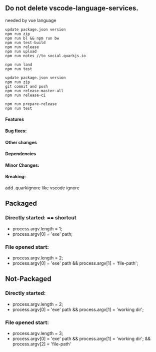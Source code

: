 <!-- # Reload not working.
# Terminal has some problem
# Fix problems component overflow issue
# when you rename a typescript file, make sure to change path in definitions.   
add typescript alias for @project/ -->

## Do not delete vscode-language-services.
needed by vue language

<!-- If local release -->
<!-- In this dir -->
    update package.json version
    npm run zip
    npm run bl && npm run bw
    npm run test-build
    npm run release
    npm run upload
    npm run notes //to social.quarkjs.io
<!-- in documentation -->
    npm run land
    npm run test


<!-- If cloud release -->
<!-- In this dir -->
    update package.json version
    npm run zip
    git commit and push
    npm run release-master-all
    npm run release-ci
<!-- in documentation -->
    npm run prepare-release
    npm run test




#### Features
#### Bug fixes:
#### Other changes
#### Dependencies
#### Minor Changes:
#### Breaking:

add .quarkignore like vscode ignore



## Packaged
### Directly started: == shortcut
* process.argv.length = 1;
* process.argv[0] = 'exe' path;

### File opened start:
* process.argv.length = 2;
* process.argv[0] = 'exe' path && process.argv[1] = 'file-path';


## Not-Packaged
### Directly started:
* process.argv.length = 2;
* process.argv[0] = 'exe' path && process.argv[1] = 'working dir';

### File opened start:
* process.argv.length = 3;
* process.argv[0] = 'exe' path && process.argv[1] = 'working dir'; && process.argv[2] = 'file-path' 
